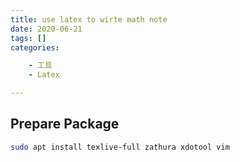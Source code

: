 ```yaml
---
title: use latex to wirte math note
date: 2020-06-21
tags: []
categories: 

    - 工具
    - Latex

---
```


## Prepare Package

``` bash
sudo apt install texlive-full zathura xdotool vim
```
